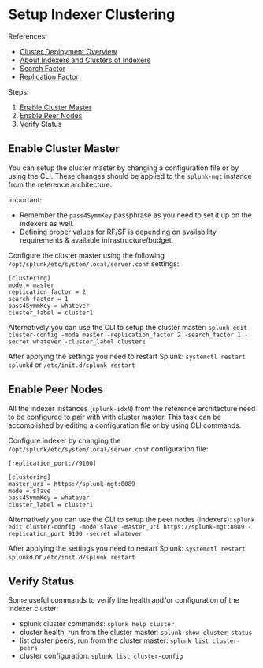 # Setup Indexer Clustering

References:
- [Cluster Deployment Overview](https://docs.splunk.com/Documentation/Splunk/8.0.2/Indexer/Clusterdeploymentoverview)
- [About Indexers and Clusters of Indexers](https://docs.splunk.com/Documentation/Splunk/8.0.2/Indexer/Aboutclusters)
- [Search Factor](https://docs.splunk.com/Documentation/Splunk/8.0.2/Indexer/Thesearchfactor)
- [Replication Factor](https://docs.splunk.com/Documentation/Splunk/8.0.2/Indexer/Thereplicationfactor)


Steps:
1. [Enable Cluster Master](https://docs.splunk.com/Documentation/Splunk/8.0.2/Indexer/Enablethemasternode)
2. [Enable Peer Nodes](https://docs.splunk.com/Documentation/Splunk/8.0.2/Indexer/Enablethepeernodes)
3. Verify Status


## Enable Cluster Master
You can setup the cluster master by changing a configuration file or by using the CLI.
These changes should be applied to the `splunk-mgt` instance from the reference architecture.

Important:
- Remember the `pass4SymmKey` passphrase as you need to set it up on the indexers as well.
- Defining proper values for RF/SF is depending on availability requirements & available infrastructure/budget.

Configure the cluster master using the following `/opt/splunk/etc/system/local/server.conf` settings:
```
[clustering]
mode = master
replication_factor = 2
search_factor = 1
pass4SymmKey = whatever
cluster_label = cluster1
```

Alternatively you can use the CLI to setup the cluster master:
`splunk edit cluster-config -mode master -replication_factor 2 -search_factor 1 -secret whatever -cluster_label cluster1`

After applying the settings you need to restart Splunk: 
`systemctl restart splunkd` or `/etc/init.d/splunk restart`	 


## Enable Peer Nodes
All the indexer instances (`splunk-idxN`) from the reference architecture need to be configured to pair with with cluster master.
This task can be accomplished by editing a configuration file or by using CLI commands.

Configure indexer by changing the `/opt/splunk/etc/system/local/server.conf` configuration file:
```
[replication_port://9100]

[clustering]
master_uri = https://splunk-mgt:8089
mode = slave
pass4SymmKey = whatever
cluster_label = cluster1
```

Alternatively you can use the CLI to setup the peer nodes (indexers):
`splunk edit cluster-config -mode slave -master_uri https://splunk-mgt:8089 -replication_port 9100 -secret whatever`

After applying the settings you need to restart Splunk:
`systemctl restart splunkd` or `/etc/init.d/splunk restart`


## Verify Status
Some useful commands to verify the health and/or configuration of the indexer cluster:
- splunk cluster commands: `splunk help cluster`
- cluster health, run from the cluster master: `splunk show cluster-status`
- list cluster peers, run from the cluster master: `splunk list cluster-peers`
- cluster configuration: `splunk list cluster-config`
